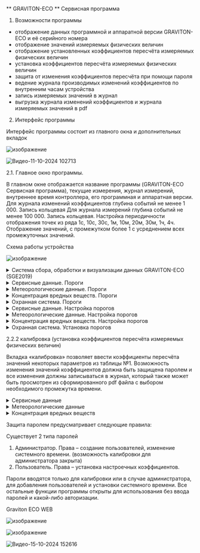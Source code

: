 ** GRAVITON-ECO **
Сервисная программа
1. Возможности программы
  - отображение данных программной и аппаратной версии GRAVITON-ECO и её серийного номера
  - отображение значений измеряемых физических величин
  - отображение установленных коэффициентов пересчёта измеряемых физических величин
  - установка коэффициентов пересчёта измеряемых физических величин
  - защита от изменения коэффициентов пересчёта при помощи пароля
  - ведение журнала производимых изменений коэффициентов по внутренним часам устройства
  - запись измеряемых значений в журнал
  - выгрузка журнала изменений коэффициентов и журнала измеряемых значений в pdf
2. Интерфейс программы

Интерфейс программы состоит из главного окна и дополнительных вкладок

![изображение](https://github.com/user-attachments/assets/274f37be-d5b4-4ae2-8dde-83a4df7dc780)

![Видео-11-10-2024 102713](https://github.com/user-attachments/assets/5c098ef7-12b9-4bc5-b394-4c9ba834ee7e)


2.1. Главное окно программы.

В главном окне отображается название программы (GRAVITON-ECO 
Сервисная программа), текущие измерения, журнал измерений, внутреннее время контроллера, его программная и аппаратная версии. 
Для журнала изменений коэффициентов  глубина событий не менее 1 000. Запись кольцевая
Для журнала измерений глубина событий не менее 100 000. Запись кольцевая. Настройка периодичности отображения точек из ряда 1с, 10с, 30с, 1м, 10м, 20м, 30м, 1ч, 4ч. Отображение значений, с промежутком более 1 с усреднением всех промежуточных значений.

Схема работы устройства

![изображение](https://github.com/user-attachments/assets/b74241ac-8602-4bda-8e91-634a9437a68d)

<details>
  <summary>Система сбора, обработки и визуализации данных GRAVITON-ECO (SGE2019)</summary>

В настоящий момент система SGE2019 позволяет собирать и обрабатывать данные от 6 устройств. Каждое устройство представляет собой измерительный модуль с датчиками и интерфейсом RS 232 (RS485), подключенный к конвертеру, преобразующему RS 232 в адресную линию связи ULC. Адресная линия связи ULC подключена к контроллеру PROTON (GRAVITON-M), осуществляющему циклический опрос измерительного модуля (Измерительных модулей) и преобразующему данные в протокол Modbus TCP. Контроллер PROTON (GRAVITON-M) через порт Ethernet подключен к микрокомпьютеру Raspberry Pi 4, который посредством встроенного GSM\Wi-Fi модема передаёт на удалённый сервер полученные данные и принимает от него команды управления.

На Raspberry Pi 4 установлена операционная система Linux, программное обеспечение Nodred. Nodred, через ядро опроса, опрашивает контроллер PROTON (GRAVITON-M) в протоколе Modbus TCP через Ethernet соединение. Затем данные конвертируются в MQTT сообщения, которые посредством встроенного GSM модема передаются на удалённый сервер.

</details>


<details>
  <summary>Сервисные данные. Пороги</summary>

| № пп | Адрес\№ Регистра | Тип регистра | Описание                              |
|------|------------------|---------------|---------------------------------------|
| 1    | 1\15             | 02            | Температура в измерителе Порог 1      |
| 1    | 1\16             | 02            | Температура в измерителе Порог 2      |
| 1    | 1\17             | 02            | Температура в измерителе dX/dT        |
| 2    | 1\18             | 02            | Влажность в измерителе Порог 1        |
| 2    | 1\19             | 02            | Влажность в измерителе Порог 2        |
| 2    | 1\20             | 02            | Влажность в измерителе dX/dT          |
| 3    | 1\3              | 02            | Давление в измерителе Порог 1         |
| 3    | 1\4              | 02            | Давление в измерителе Порог 2         |
| 3    | 1\5              | 02            | Давление в измерителе dX/dT           |
| 4    | 3\?              | 02            | Скорость пробоотбора Порог 1          |
| 4    | 3\?              | 02            | Скорость пробоотбора Порог 2          |
| 4    | 3\?              | 02            | Скорость пробоотбора dX/dT            |
| 5    | 1\6              | 02            | Напряжение Порог 1                   |
| 5    | 1\7              | 02            | Напряжение Порог 2                   |
| 5    | 1\8              | 02            | Напряжение dX/dT                     |

</details>
<details>
  <summary>Метеорологические данные. Пороги</summary>

| № пп | Адрес\№ Регистра | Тип регистра | Описание                              |
|------|------------------|---------------|---------------------------------------|
| 6    | 2\15             | 02            | Температура Порог 1                   |
| 6    | 2\16             | 02            | Температура Порог 2                   |
| 6    | 2\17             | 02            | Температура dX/dT                     |
| 7    | 2\18             | 02            | Влажность Порог 1                     |
| 7    | 2\19             | 02            | Влажность Порог 2                     |
| 7    | 2\20             | 02            | Влажность dX/dT                       |
| 8    | 2\3              | 02            | Давление Порог 1                      |
| 8    | 2\4              | 02            | Давление Порог 2                      |
| 8    | 2\5              | 02            | Давление dX/dT                        |

</details>

<details>
  <summary>Концентрация вредных веществ. Пороги</summary>

| № пп | Адрес\№ Регистра | Тип регистра | Описание                              |
|------|------------------|---------------|---------------------------------------|
| 11   | 1\30             | 02            | Оксид углерода (СО) Порог 1           |
| 11   | 1\31             | 02            | Оксид углерода (СО) Порог 2           |
| 11   | 1\32             | 02            | Оксид углерода (СО) dX/dT             |
| 12   | 1\36             | 02            | Оксид азота (NO) Порог 1              |
| 12   | 1\37             | 02            | Оксид азота (NO) Порог 2              |
| 12   | 1\38             | 02            | Оксид азота (NO) dX/dT                |
| 13   | 1\39             | 02            | Диоксид азота (NO2) Порог 1           |
| 13   | 1\40             | 02            | Диоксид азота (NO2) Порог 2           |
| 13   | 1\41             | 02            | Диоксид азота (NO2) dX/dT             |

</details>

<details>
  <summary>Охранная система. Пороги</summary>

| № пп | Адрес\№ Регистра | Тип регистра | Описание                              |
|------|------------------|---------------|---------------------------------------|
| 20   | 1\63             | 02            | Вибрация Порог 1                      |
| 20   | 1\64             | 02            | Вибрация Порог 2                      |
| 20   | 1\65             | 02            | Вибрация dX/dT                        |
| 21   | 1\60             | 02            | Угол наклона Порог 1                  |
| 21   | 1\61             | 02            | Угол наклона Порог 2                  |
| 21   | 1\62             | 02            | Угол наклона dX/dT                    |
| 22   | 3\6              | 02            | Датчик вскрытия Порог 1               |
| 22   | 3\7              | 02            | Датчик вскрытия Порог 2               |
| 22   | 3\8              | 02            | Датчик вскрытия dX/dT                 |

</details>
<details>
  <summary>Сервисные данные. Настройка порогов</summary>

| № пп | Адрес\№ Регистра | Тип регистра | Описание                              |
|------|------------------|---------------|---------------------------------------|
| 1    | 1\20             | 03,06         | Температура в измерителе Порог 1      |
| 1    | 1\21             | 03,06         | Температура в измерителе Порог 2      |
| 1    | 1\22             | 03,06         | Температура в измерителе dX           |
| 1    | 1\23             | 03,06         | Температура в измерителе dT           |
| 2    | 1\24             | 03,06         | Влажность в измерителе Порог 1        |
| 2    | 1\25             | 03,06         | Влажность в измерителе Порог 2        |
| 2    | 1\26             | 03,06         | Влажность в измерителе dX             |
| 2    | 1\27             | 03,06         | Влажность в измерителе dT             |
| 3    | 1\4              | 03,06         | Давление в измерителе Порог 1         |
| 3    | 1\5              | 03,06         | Давление в измерителе Порог 2         |
| 3    | 1\6              | 03,06         | Давление в измерителе dX              |
| 3    | 1\7              | 03,06         | Давление в измерителе dT              |
| 4    | 3\?              | 03,06         | Скорость пробоотбора Порог 1          |
| 4    | 3\?              | 03,06         | Скорость пробоотбора Порог 2          |
| 4    | 3\?              | 03,06         | Скорость пробоотбора dX               |
| 4    | 3\?              | 03,06         | Скорость пробоотбора dT               |
| 5    | 1\8              | 03,06         | Напряжение питания Порог 1            |
| 5    | 1\9              | 03,06         | Напряжение питания Порог 2            |
| 5    | 1\10             | 03,06         | Напряжение питания dX                 |
| 5    | 1\11             | 03,06         | Напряжение питания dT                 |

</details>

<details>
  <summary>Метеорологические данные. Настройка порогов</summary>

| № пп | Адрес\№ Регистра | Тип регистра | Описание                              |
|------|------------------|---------------|---------------------------------------|
| 6    | 2\20             | 03,06         | Температура Порог 1                   |
| 6    | 2\21             | 03,06         | Температура Порог 2                   |
| 6    | 2\22             | 03,06         | Температура dX                        |
| 6    | 2\23             | 03,06         | Температура dT                        |
| 7    | 2\24             | 03,06         | Влажность Порог 1                     |
| 7    | 2\25             | 03,06         | Влажность Порог 2                     |
| 7    | 2\26             | 03,06         | Влажность dX                          |
| 7    | 2\27             | 03,06         | Влажность dT                          |
| 8    | 2\4              | 03,06         | Давление Порог 1                      |
| 8    | 2\5              | 03,06         | Давление Порог 2                      |
| 8    | 2\6              | 03,06         | Давление dX                           |
| 8    | 2\7              | 03,06         | Давление dT                           |
| 9    | 1\28             | 03,06         | Скорость ветра (Освещенность) Порог 1 |
| 9    | 1\29             | 03,06         | Скорость ветра (Освещенность) Порог 2 |
| 9    | 1\30             | 03,06         | Скорость ветра (Освещенность) dX      |
| 9    | 1\31             | 03,06         | Скорость ветра (Освещенность) dT      |
| 10   | 2\8              | 03,06         | Направление ветра (Напряжение питания) Порог 1 |
| 10   | 2\9              | 03,06         | Направление ветра (Напряжение питания) Порог 2 |
| 10   | 2\10             | 03,06         | Направление ветра (Напряжение питания) dX       |
| 10   | 2\11             | 03,06         | Направление ветра (Напряжение питания) dT       |

</details>

<details>
  <summary>Концентрация вредных веществ. Настройка порогов</summary>

| № пп | Адрес\№ Регистра | Тип регистра | Описание                              |
|------|------------------|---------------|---------------------------------------|
| 11   | 1\40             | 03,06         | СО Порог 1                            |
| 11   | 1\41             | 03,06         | СО Порог 2                            |
| 11   | 1\42             | 03,06         | СО dX                                 |
| 11   | 1\43             | 03,06         | СО dT                                 |
| 12   | 1\48             | 03,06         | NО Порог 1                            |
| 12   | 1\49             | 03,06         | NО Порог 2                            |
| 12   | 1\50             | 03,06         | NО dX                                 |
| 12   | 1\51             | 03,06         | NО dT                                 |
| 13   | 1\52             | 03,06         | NО2 Порог 1                           |
| 13   | 1\53             | 03,06         | NО2 Порог 2                           |
| 13   | 1\54             | 03,06         | NО2 dX                                |
| 13   | 1\55             | 03,06         | NО2 dT                                |
| 14   | 1\76             | 03,06         | NH3 Порог 1                           |
| 14   | 1\77             | 03,06         | NH3 Порог 2                           |
| 14   | 1\78             | 03,06         | NH3 dX                                |
| 14   | 1\79             | NH3 dT                                |
| 15   | 1\44             | 03,06         | СО2 Порог 1                           |
| 15   | 1\45             | 03,06         | СО2 Порог 2                           |
| 15   | 1\46             | 03,06         | СО2 dX                                |
| 15   | 1\47             | 03,06         | СО2 dT                                |

</details>

<details>
  <summary>Охранная система. Установка порогов</summary>

| № пп | Адрес\№ Регистра | Тип регистра | Описание                              |
|------|------------------|---------------|---------------------------------------|
| 20   | 1\84             | 03,06         | Вибрация Порог 1                      |
| 20   | 1\85             | 03,06         | Вибрация Порог 2                      |
| 20   | 1\86             | 03,06         | Вибрация dX                           |
| 20   | 1\87             | 03,06         | Вибрация dT                           |
| 21   | 1\80             | 03,06         | Угол наклона Порог 1                  |
| 21   | 1\81             | 03,06         | Угол наклона Порог 2                  |
| 21   | 1\82             | 03,06         | Угол наклона dX                       |
| 21   | 1\83             | 03,06         | Угол наклона dT                       |
| 22   | 3\8              | 03,06         | Магнитное поле (Напряжение питания) Порог 1 |
| 22   | 3\9              | 03,06         | Магнитное поле (Напряжение питания) Порог 2 |
| 22   | 3\10             | 03,06         | Магнитное поле (Напряжение питания) dX       |
| 22   | 3\11             | 03,06         | Магнитное поле (Напряжение питания) dT       |

</details>

2.2.2 калибровка (установка коэффициентов пересчёта измеряемых физических величин)

Вкладка «калибровка» позволяет ввести коэффициенты пересчёта значений некоторых параметров из таблицы №1. Возможность изменения значений коэффициентов должна быть защищена паролем и все изменения должны записываться в журнал, который также может быть просмотрен из сформированного pdf файла с выбором необходимого промежутка времени.

<details>
  <summary>Сервисные данные</summary>

| № пп | Адрес\№ Регистра | Тип регистра | Описание                                          |
|------|------------------|---------------|---------------------------------------------------|
| 1    | 1\548            | 03            | Давление в измерителе. Калибровка                 |
| 2    | 1\258            | 03            | Мощность нагревателя измерительной камеры         |
| 2    | 1\259            | 03            | Установка температуры в измерительной камере      |
| 2    | 1\260            | 03            | Шаг изменения мощности нагрева                    |
| 2    | 1\261            | 03            | Время изменения мощности нагрева                  |
| 3    | 3\258            | 03            | Мощность увлажнителя измерительной камеры         |
| 3    | 3\259            | 03            | Установка влажности в измерительной камере        |
| 3    | 3\260            | 03            | Шаг изменения мощности увлажнителя                |
| 3    | 3\261            | 03            | Время изменения мощности увлажнителя              |

</details>

<details>
  <summary>Метеорологические данные</summary>

| № пп | Адрес\№ Регистра | Тип регистра | Описание                                          |
|------|------------------|---------------|---------------------------------------------------|
| 4    | 1\544            | 03            | Скорость ветра (АЦП 1). Коэффициент пересчёта     |

</details>

<details>
  <summary>Концентрация вредных веществ</summary>

| № пп | Адрес\№ Регистра | Тип регистра | Описание                                          |
|------|------------------|---------------|---------------------------------------------------|
| 5    | 1\520            | 03            | Оксид углерода (СО) Установка нуля                |
| 5    | 1\521            | 03            | Оксид углерода (СО) Концентрация ПГС              |
| 5    | 1\522            | 03            | Оксид углерода (СО) Значение АЦП                  |
| 5    | 1\523            | 03            | Оксид углерода (СО) Расчётный ноль                |
| 6    | 1\512            | 03            | Оксид азота (NO)  Установка нуля                  |
| 6    | 1\513            | 03            | Оксид азота (NO)  Концентрация ПГС                |
| 6    | 1\514            | 03            | Оксид азота (NO)  Значение АЦП                    |
| 6    | 1\515            | 03            | Оксид азота (NO)  Расчётный ноль                  |
| 7    | 1\516            | 03            | Диоксид азота (NO2) Установка нуля                |
| 7    | 1\517            | 03            | Диоксид азота (NO2) Концентрация ПГС              |
| 7    | 1\518            | 03            | Диоксид азота (NO2) Значение АЦП                  |
| 7    | 1\519            | 03            | Диоксид азота (NO2) Расчётный ноль                |
| 8    | 1\524            | 03            | Диоксид серы (SO2) Установка нуля                 |
| 8    | 1\525            | 03            | Диоксид серы (SO2) Концентрация ПГС               |
| 8    | 1\526            | 03            | Диоксид серы (SO2) Значение АЦП                   |
| 8    | 1\527            | 03            | Диоксид серы (SO2) Расчётный ноль                 |
| 9    | 1\529            | 03            | Летучая органика. Установка в чистом воздухе      |

</details>


Защита паролем предусматривает следующие правила:

Существует 2 типа паролей
1. Администратор. Права – создание пользователей, изменение системного времени. (возможность калибровки для администратора закрыта)
2. Пользователь. Права – установка настроечных коэффициентов.

Пароли вводятся только для калибровки или в случае администратора, для добавления пользователей и установки системного времени.
Все остальные функции программы открыты для использования без ввода паролей и какой-либо авторизации.


Graviton ECO WEB

![изображение](https://github.com/user-attachments/assets/4d144636-f933-4050-8a02-e9f1529f2795)

![изображение](https://github.com/user-attachments/assets/e1266484-cceb-4889-923d-3c4da0aa1eae)

![Видео-15-10-2024 152616](https://github.com/user-attachments/assets/19d7a50c-a31b-49fc-a93b-a151beb21675)


